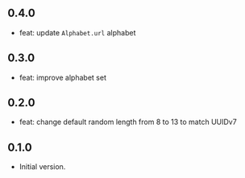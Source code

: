 ## 0.4.0

- feat: update `Alphabet.url` alphabet

## 0.3.0

- feat: improve alphabet set

## 0.2.0

- feat: change default random length from 8 to 13 to match UUIDv7

## 0.1.0

- Initial version.
